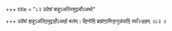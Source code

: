 +++
title = "८२ उदेषां बाहूऽअतिरमुद्वर्चोऽअथो"

+++
उदे॑षां बा॒हूऽअ॑तिर॒मुद्वर्चो॒ऽअथो॒ बल॑म्। क्षि॒णोमि॒ ब्रह्म॑णा॒मित्रा॒नुन्न॑यामि॒ स्वाँ२अ॒हम् ॥८२ ॥